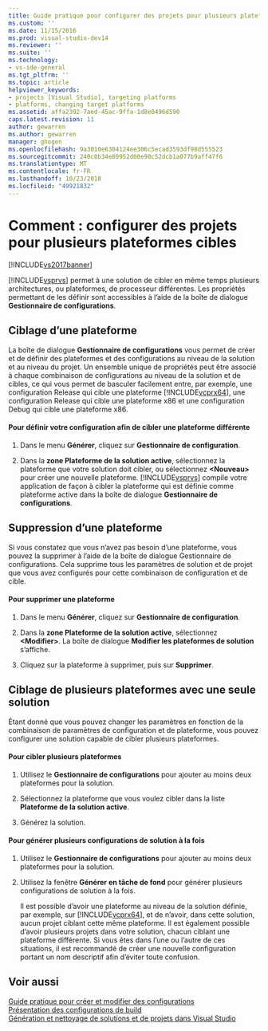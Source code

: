 ```yaml
---
title: Guide pratique pour configurer des projets pour plusieurs plateformes cibles | Microsoft Docs
ms.custom: ''
ms.date: 11/15/2016
ms.prod: visual-studio-dev14
ms.reviewer: ''
ms.suite: ''
ms.technology:
- vs-ide-general
ms.tgt_pltfrm: ''
ms.topic: article
helpviewer_keywords:
- projects [Visual Studio], targeting platforms
- platforms, changing target platforms
ms.assetid: affa2392-7aed-45ac-9ffa-1d8e0496d590
caps.latest.revision: 11
author: gewarren
ms.author: gewarren
manager: ghogen
ms.openlocfilehash: 9a3010e6304124ee306c5ecad3593df98d555523
ms.sourcegitcommit: 240c8b34e80952d00e90c52dcb1a077b9aff47f6
ms.translationtype: MT
ms.contentlocale: fr-FR
ms.lasthandoff: 10/23/2018
ms.locfileid: "49921832"
---
```

# <a name="how-to-configure-projects-to-target-multiple-platforms"></a>Comment : configurer des projets pour plusieurs plateformes cibles
[!INCLUDE[vs2017banner](../includes/vs2017banner.md)]

[!INCLUDE[vsprvs](../includes/vsprvs-md.md)] permet à une solution de cibler en même temps plusieurs architectures, ou plateformes, de processeur différentes. Les propriétés permettant de les définir sont accessibles à l’aide de la boîte de dialogue **Gestionnaire de configurations**.  
  
## <a name="targeting-a-platform"></a>Ciblage d’une plateforme  
 La boîte de dialogue **Gestionnaire de configurations** vous permet de créer et de définir des plateformes et des configurations au niveau de la solution et au niveau du projet. Un ensemble unique de propriétés peut être associé à chaque combinaison de configurations au niveau de la solution et de cibles, ce qui vous permet de basculer facilement entre, par exemple, une configuration Release qui cible une plateforme [!INCLUDE[vcprx64](../includes/vcprx64-md.md)], une configuration Release qui cible une plateforme x86 et une configuration Debug qui cible une plateforme x86.  
  
#### <a name="to-set-your-configuration-to-target-a-different-platform"></a>Pour définir votre configuration afin de cibler une plateforme différente  
  
1.  Dans le menu **Générer**, cliquez sur **Gestionnaire de configuration**.  
  
2.  Dans la **zone Plateforme de la solution active**, sélectionnez la plateforme que votre solution doit cibler, ou sélectionnez **\<Nouveau>** pour créer une nouvelle plateforme. [!INCLUDE[vsprvs](../includes/vsprvs-md.md)] compile votre application de façon à cibler la plateforme qui est définie comme plateforme active dans la boîte de dialogue **Gestionnaire de configurations**.  
  
## <a name="removing-a-platform"></a>Suppression d’une plateforme  
 Si vous constatez que vous n’avez pas besoin d’une plateforme, vous pouvez la supprimer à l’aide de la boîte de dialogue Gestionnaire de configurations. Cela supprime tous les paramètres de solution et de projet que vous avez configurés pour cette combinaison de configuration et de cible.  
  
#### <a name="to-remove-a-platform"></a>Pour supprimer une plateforme  
  
1.  Dans le menu **Générer**, cliquez sur **Gestionnaire de configuration**.  
  
2.  Dans la **zone Plateforme de la solution active**, sélectionnez **\<Modifier>**. La boîte de dialogue **Modifier les plateformes de solution** s’affiche.  
  
3.  Cliquez sur la plateforme à supprimer, puis sur **Supprimer**.  
  
## <a name="targeting-multiple-platforms-with-one-solution"></a>Ciblage de plusieurs plateformes avec une seule solution  
 Étant donné que vous pouvez changer les paramètres en fonction de la combinaison de paramètres de configuration et de plateforme, vous pouvez configurer une solution capable de cibler plusieurs plateformes.  
  
#### <a name="to-target-multiple-platforms"></a>Pour cibler plusieurs plateformes  
  
1.  Utilisez le **Gestionnaire de configurations** pour ajouter au moins deux plateformes pour la solution.  
  
2.  Sélectionnez la plateforme que vous voulez cibler dans la liste **Plateforme de la solution active**.  
  
3.  Générez la solution.  
  
#### <a name="to-build-multiple-solution-configurations-at-once"></a>Pour générer plusieurs configurations de solution à la fois  
  
1. Utilisez le **Gestionnaire de configurations** pour ajouter au moins deux plateformes pour la solution.  
  
2. Utilisez la fenêtre **Générer en tâche de fond** pour générer plusieurs configurations de solution à la fois.  
  
   Il est possible d’avoir une plateforme au niveau de la solution définie, par exemple, sur [!INCLUDE[vcprx64](../includes/vcprx64-md.md)], et de n’avoir, dans cette solution, aucun projet ciblant cette même plateforme. Il est également possible d’avoir plusieurs projets dans votre solution, chacun ciblant une plateforme différente. Si vous êtes dans l’une ou l’autre de ces situations, il est recommandé de créer une nouvelle configuration portant un nom descriptif afin d’éviter toute confusion.  
  
## <a name="see-also"></a>Voir aussi  
 [Guide pratique pour créer et modifier des configurations](../ide/how-to-create-and-edit-configurations.md)   
 [Présentation des configurations de build](../ide/understanding-build-configurations.md)   
 [Génération et nettoyage de solutions et de projets dans Visual Studio](../ide/building-and-cleaning-projects-and-solutions-in-visual-studio.md)



